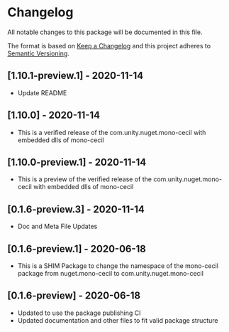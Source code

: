 # Changelog
All notable changes to this package will be documented in this file.

The format is based on [Keep a Changelog](http://keepachangelog.com/en/1.0.0/)
and this project adheres to [Semantic Versioning](http://semver.org/spec/v2.0.0.html).

## [1.10.1-preview.1] - 2020-11-14
* Update README

## [1.10.0] - 2020-11-14
* This is a verified release of the com.unity.nuget.mono-cecil with embedded dlls of mono-cecil

## [1.10.0-preview.1] - 2020-11-14
* This is a preview of the verified release of the com.unity.nuget.mono-cecil with embedded dlls of mono-cecil

## [0.1.6-preview.3] - 2020-11-14
* Doc and Meta File Updates

## [0.1.6-preview.1] - 2020-06-18
* This is a SHIM Package to change the namespace of the mono-cecil package from nuget.mono-cecil to com.unity.nuget.mono-cecil

## [0.1.6-preview] - 2020-06-18
* Updated to use the package publishing CI
* Updated documentation and other files to fit valid package structure
